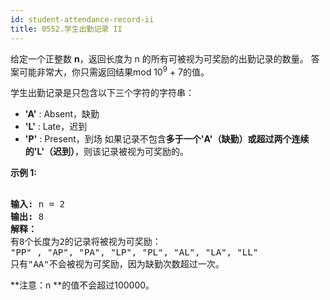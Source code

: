 ```yaml
---
id: student-attendance-record-ii
title: 0552.学生出勤记录 II
---
```

给定一个正整数 **n**，返回长度为 n 的所有可被视为可奖励的出勤记录的数量。 答案可能非常大，你只需返回结果mod 10<sup>9</sup> + 7的值。

学生出勤记录是只包含以下三个字符的字符串：

- **&#39;A&#39;** : Absent，缺勤
- **&#39;L&#39;** : Late，迟到
- **&#39;P&#39;** : Present，到场
如果记录不包含**多于一个&#39;A&#39;（缺勤）**或**超过两个连续的&#39;L&#39;（迟到）**，则该记录被视为可奖励的。

**示例 1:**


<pre><br/><strong>输入:</strong> n = 2<br/><strong>输出:</strong> 8 <strong><br/>解释：</strong><br/>有8个长度为2的记录将被视为可奖励：<br/>&#34;PP&#34; , &#34;AP&#34;, &#34;PA&#34;, &#34;LP&#34;, &#34;PL&#34;, &#34;AL&#34;, &#34;LA&#34;, &#34;LL&#34;<br/>只有&#34;AA&#34;不会被视为可奖励，因为缺勤次数超过一次。</pre>

**注意：n **的值不会超过100000。
